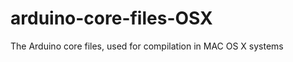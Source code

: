 arduino-core-files-OSX
======================

The Arduino core files, used for compilation in MAC OS X systems

